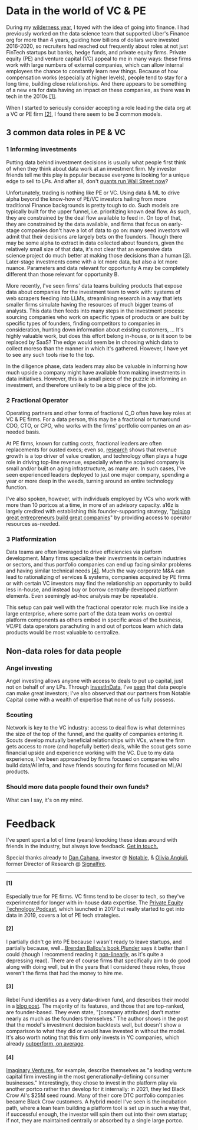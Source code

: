 <!--
.. date: 2024-12-31
.. tags: startups, vc, pe
-->

# Data in the world of VC & PE

During my [wilderness year](../the_wilderness_year/), I toyed with the idea of going into finance. I had previously worked on the data science team that supported Uber's Finance org for more than 4 years, guiding how billions of dollars were invested 2016-2020, so recruiters had reached out frequently about roles at not just FinTech startups but banks, hedge funds, and private equity firms. Private equity (PE) and venture capital (VC) appeal to me in many ways: these firms work with large numbers of external companies, which can allow internal employees the chance to constantly learn new things. Because of how compensation works (especially at higher levels), people tend to stay for a long time, building close relationships. And there appears to be something of a new era for data having an impact on these companies, as there was in tech in the 2010s [[1]](#1).

When I started to seriously consider accepting a role leading the data org at a VC or PE firm [[2]](#2), I found there seem to be 3 common models.

## 3 common data roles in PE & VC
### 1 Informing investments
Putting data behind investment decisions is usually what people first think of when they think about data work at an investment firm. My investor friends tell me this play is popular because everyone is looking for a unique edge to sell to LPs. And after all, don't [quants run Wall Street now](https://www.wsj.com/articles/the-quants-run-wall-street-now-1495389108)? 

Unfortunately, trading is nothing like PE or VC. Using data & ML to drive alpha beyond the know-how of PE/VC investors hailing from more traditional Finance backgrounds is pretty tough to do. Such models are typically built for the upper funnel, i.e. prioritizing known deal flow. As such, they are constrained by the deal flow available to feed in. On top of that, they are constrained by the data available, and firms that focus on early-stage companies don't have a lot of data to go on: many seed investors will admit that their decisions are largely bets on the founders. Though there may be some alpha to extract in data collected about founders, given the relatively small size of that data, it's not clear that an expensive data science project do much better at making those decisions than a human [[3]](#3). Later-stage investments come with a lot more data, but also a lot more nuance. Parameters and data relevant for opportunity A may be completely different than those relevant for opportunity B. 

More recently, I've seen firms' data teams building products that expose data about companies for the investment team to work with: systems of web scrapers feeding into LLMs, streamlining research in a way that lets smaller firms simulate having the resources of much bigger teams of analysts. This data then feeds into many steps in the investment process: sourcing companies who work on specific types of products or are built by specific types of founders, finding competitors to companies in consideration, hunting down information about existing customers, ... It's highly valuable work, but does this effort belong in-house, or is it soon to be replaced by SaaS? The edge would seem be in choosing which data to collect moreso than the manner in which it's gathered. However, I have yet to see any such tools rise to the top.

<!-- On top of that, VC & PE are very relationship-based. Nobody — even tech investors — wants AI to steal their job. To that end, where I have heard of DS teams successfully building models to inform investments is far up the funnel: presenting & prioritizing candidates, vs. recommending or sizing investment terms. A model that is a tool to wield vs. a competitor to your job. [TODO PHRASING] -->

In the diligence phase, data leaders may also be valuable in informing how much upside a company might have available from making investments in data initiatives. However, this is a small piece of the puzzle in informing an investment, and therefore unlikely to be a big piece of the job.

### 2 Fractional Operator
Operating partners and other forms of fractional C_O often have key roles at VC & PE firms. For a data person, this may be a fractional or turnaround CDO, CTO, or CPO, who works with the firms' portfolio companies on an as-needed basis. 

At PE firms, known for cutting costs, fractional leaders are often replacements for ousted execs; even so, [research](https://uncipc.org/wp-content/uploads/2022/02/IPC-Performance-Attribution-Analysis-v2022-02-12.pdf) shows that revenue growth is a top driver of value creation, and technology often plays a huge role in driving top-line revenue, especially when the acquired company is small and/or built on aging infrastructure, as many are. In such cases, I've seen experienced leaders deployed to just one major company, spending a year or more deep in the weeds, turning around an entire technology function. 

I've also spoken, however, with individuals employed by VCs who work with more than 10 portcos at a time, in more of an advisory capacity. a16z is largely credited with establishing this founder-supporting strategy, "[helping great entrepreneurs build great companies](https://www.businesswire.com/news/home/20120131005976/en/Andreessen-Horowitz-Announces-1.5-Billion-Fund-III)" by providing access to operator resources as-needed. 

### 3 Platformization
Data teams are often leveraged to drive efficiencies via platform development. Many firms specialize their investments in certain industries or sectors, and thus portfolio companies can end up facing similar problems and having similar technical needs [[4]](#4). Much the way corporate M&A can lead to rationalizing of services & systems, companies acquired by PE firms or with certain VC investors may find the relationship an opportunity to build less in-house, and instead buy or borrow centrally-developed platform elements. Even seemingly ad-hoc analysis may be repeatable.

This setup can pair well with the fractional operator role: much like inside a large enterprise, where some part of the data team works on central platform components as others embed in specific areas of the business, VC/PE data operators parachuting in and out of portcos learn which data products would be most valuable to centralize. 

## Non-data roles for data people
### Angel investing
Angel investing allows anyone with access to deals to put up capital, just not on behalf of any LPs. Through [InvestInData](https://www.investindata.ai/), I've [seen](../a_year_with_investindata/) that data people can make great investors; I've also observed that our partners from Notable Capital come with a wealth of expertise that none of us fully possess. 

### Scouting
Network is key to the VC industry: access to deal flow is what determines the size of the top of the funnel, and the quality of companies entering it. Scouts develop mutually beneficial relationships with VCs, where the firm gets access to more (and hopefully better) deals, while the scout gets some financial upside and experience working with the VC. Due to my data experience, I've been approached by firms focused on companies who build data/AI infra, and have friends scouting for firms focused on ML/AI products.

### Should more data people found their own funds?
What can I say, it's on my mind.


# Feedback
I've spent spent a lot of time (years) knocking these ideas around with friends in the industry, but always love feedback. [Get in touch.](mailto:emilypastewka@gmail.com)

Special thanks already to [Dan Cahana](https://www.linkedin.com/in/dancahana/details/experience/), investor @ [Notable](https://www.notablecap.com/), & [Olivia Angiuli](https://www.linkedin.com/in/angiuli/), former Director of Research @ [Signalfire](https://www.signalfire.com/).

---


#### [1]
Especially true for PE firms. VC firms tend to be closer to tech, so they've experimented for longer with in-house data expertise. The [Private Equity Technology Podcast](https://podcasts.apple.com/us/podcast/private-equity-technology-podcast/id1265864756), which launched in 2017 but really started to get into data in 2019, covers a lot of PE tech strategies.

#### [2]
I partially didn't go into PE because I wasn't ready to leave startups, and partially because, well...[Brendan Ballou's book Plunder](https://www.amazon.com/Plunder-Private-Equitys-Pillage-America/dp/1541702107) says it better than I could (though I recommend reading it [non-linearly](https://notes.andymatuschak.org/zGyuqjqaSGWzT9ndJJVxiaw), as it's quite a depressing read). There are of course firms that specifically aim to do good along with doing well, but in the years that I considered these roles, those weren't the firms that had the money to hire me. 

#### [3]
Rebel Fund identifies as a very data-driven fund, and describes their model in a [blog post](https://jaredheyman.medium.com/on-rebel-theorem-3-0-d33f5a5dad72). The majority of its features, and those that are top-ranked, are founder-based. They even state, "[company attributes] don’t matter nearly as much as the founders themselves." The author shows in the post that the model's investment decision backtests well, but doesn't show a comparison to what they did or would have invested in without the model. It's also worth noting that this firm only invests in YC companies, which already [outperform, on average](https://jaredheyman.medium.com/on-the-176-annual-return-of-a-yc-startup-index-cf4ba8ebef19). 

#### [4]
[Imaginary Ventures](https://www.imaginary.co/), for example, describe themselves as "a leading venture capital firm investing in the most generationally-defining consumer businesses." Interestingly, they chose to invest in the platform play via another portco rather than develop for it internally: in 2021, they led Black Crow AI's $25M seed round. Many of their core DTC portfolio companies became Black Crow customers. A hybrid model I've seen is the incubation path, where a lean team building a platform tool is set up in such a way that, if successful enough, the investor will spin them out into their own startup; if not, they are maintained centrally or absorbed by a single large portco.

